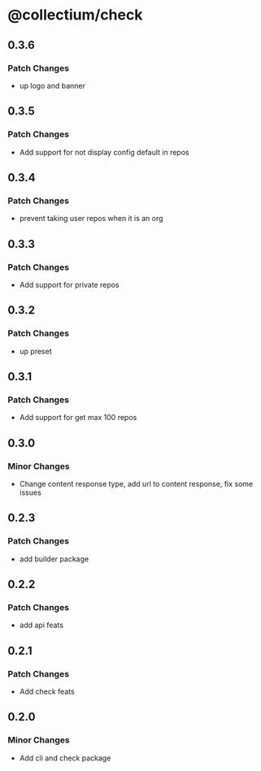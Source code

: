 # @collectium/check

## 0.3.6

### Patch Changes

- up logo and banner

## 0.3.5

### Patch Changes

- Add support for not display config default in repos

## 0.3.4

### Patch Changes

- prevent taking user repos when it is an org

## 0.3.3

### Patch Changes

- Add support for private repos

## 0.3.2

### Patch Changes

- up preset

## 0.3.1

### Patch Changes

- Add support for get max 100 repos

## 0.3.0

### Minor Changes

- Change content response type, add url to content response, fix some issues

## 0.2.3

### Patch Changes

- add builder package

## 0.2.2

### Patch Changes

- add api feats

## 0.2.1

### Patch Changes

- Add check feats

## 0.2.0

### Minor Changes

- Add cli and check package
